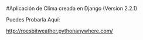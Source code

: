 #Aplicación de Clima creada en Django
(Version 2.2.1)

Puedes Probarla Aquí:

http://roesbitweather.pythonanywhere.com/
